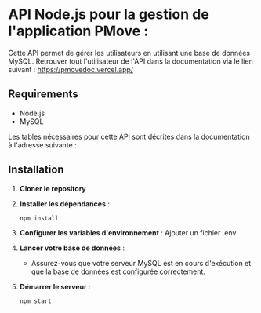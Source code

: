 # API Node.js pour la gestion de l'application PMove :

Cette API permet de gérer les utilisateurs en utilisant une base de données MySQL.
Retrouver tout l'utilisateur de l'API dans la documentation via le lien suivant :
https://pmovedoc.vercel.app/

## Requirements

- Node.js
- MySQL

Les tables nécessaires pour cette API sont décrites dans la documentation à l'adresse suivante :

## Installation

1. **Cloner le repository**

2. **Installer les dépendances** :
    ```sh
    npm install
    ```

3. **Configurer les variables d'environnement** :
    Ajouter un fichier .env

4. **Lancer votre base de données** :
    - Assurez-vous que votre serveur MySQL est en cours d'exécution et que la base de données est configurée correctement.

5. **Démarrer le serveur** :
    ```sh
    npm start
    ```
